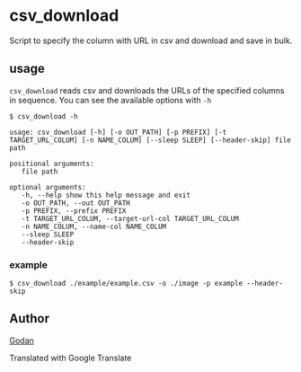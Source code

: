 # csv_download
Script to specify the column with URL in csv and download and save in bulk.


## usage

`csv_download` reads csv and downloads the URLs of the specified columns in sequence.
You can see the available options with `-h`
```shell
$ csv_download -h

usage: csv_download [-h] [-o OUT_PATH] [-p PREFIX] [-t TARGET_URL_COLUM] [-n NAME_COLUM] [--sleep SLEEP] [--header-skip] file path

positional arguments:
   file path

optional arguments:
   -h, --help show this help message and exit
   -o OUT_PATH, --out OUT_PATH
   -p PREFIX, --prefix PREFIX
   -t TARGET_URL_COLUM, --target-url-col TARGET_URL_COLUM
   -n NAME_COLUM, --name-col NAME_COLUM
   --sleep SLEEP
   --header-skip
```

### example
```shell
$ csv_download ./example/example.csv -o ./image -p example --header-skip
```

## Author
[Godan](https://github.com/godan)



Translated with Google Translate